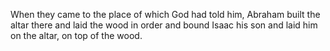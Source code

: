 When they came to the place of which God had told him, Abraham built the altar there and laid the wood in order and bound Isaac his son and laid him on the altar, on top of the wood.
